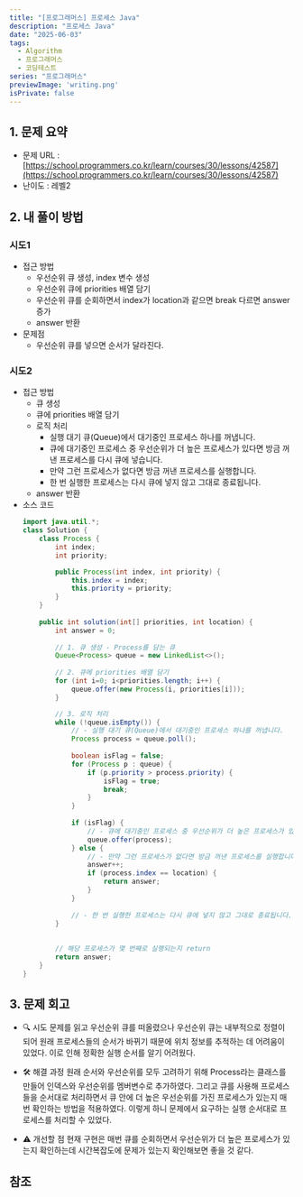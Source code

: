 ```yaml
---
title: "[프로그래머스] 프로세스 Java"
description: "프로세스 Java"
date: "2025-06-03"
tags:
  - Algorithm
  - 프로그래머스
  - 코딩테스트
series: "프로그래머스"
previewImage: 'writing.png'
isPrivate: false
---
```


## 1. 문제 요약
+ 문제 URL : [https://school.programmers.co.kr/learn/courses/30/lessons/42587](https://school.programmers.co.kr/learn/courses/30/lessons/42587)
+ 난이도 : 레벨2

## 2. 내 풀이 방법

### 시도1
+ 접근 방법
    + 우선순위 큐 생성, index 변수 생성
    + 우선순위 큐에 priorities 배열 담기
    + 우선순위 큐를 순회하면서 index가 location과 같으면 break 다르면 answer 증가
    + answer 반환 
+ 문제점
    + 우선순위 큐를 넣으면 순서가 달라진다.

### 시도2
+ 접근 방법
    + 큐 생성
    + 큐에 priorities 배열 담기
    + 로직 처리
        + 실행 대기 큐(Queue)에서 대기중인 프로세스 하나를 꺼냅니다.
        + 큐에 대기중인 프로세스 중 우선순위가 더 높은 프로세스가 있다면 방금 꺼낸 프로세스를 다시 큐에 넣습니다.
        + 만약 그런 프로세스가 없다면 방금 꺼낸 프로세스를 실행합니다.
        + 한 번 실행한 프로세스는 다시 큐에 넣지 않고 그대로 종료됩니다.
    + answer 반환 
+ 소스 코드
    ```java
    import java.util.*;
    class Solution {
        class Process {
            int index;
            int priority;

            public Process(int index, int priority) {
                this.index = index;
                this.priority = priority;
            }
        }
        
        public int solution(int[] priorities, int location) {
            int answer = 0;
        
            // 1. 큐 생성 - Process를 담는 큐
            Queue<Process> queue = new LinkedList<>();
            
            // 2. 큐에 priorities 배열 담기
            for (int i=0; i<priorities.length; i++) {
                queue.offer(new Process(i, priorities[i]));
            }

            // 3. 로직 처리
            while (!queue.isEmpty()) {
                // - 실행 대기 큐(Queue)에서 대기중인 프로세스 하나를 꺼냅니다.
                Process process = queue.poll();
                
                boolean isFlag = false;
                for (Process p : queue) {
                    if (p.priority > process.priority) {
                        isFlag = true;
                        break;
                    }
                }
                
                if (isFlag) {
                    // - 큐에 대기중인 프로세스 중 우선순위가 더 높은 프로세스가 있다면 방금 꺼낸 프로세스를 다시 큐에 넣습니다.
                    queue.offer(process);
                } else {
                    // - 만약 그런 프로세스가 없다면 방금 꺼낸 프로세스를 실행합니다.
                    answer++;
                    if (process.index == location) {
                        return answer;
                    }
                }
                
                // - 한 번 실행한 프로세스는 다시 큐에 넣지 않고 그대로 종료됩니다.
            }
        
            
            // 해당 프로세스가 몇 번째로 실행되는지 return
            return answer;
        }
    }
    ```
## 3. 문제 회고
+ 🔍 시도
문제를 읽고 우선순위 큐를 떠올렸으나 우선순위 큐는 내부적으로 정렬이 되어 원래 프로세스들의 순서가 바뀌기 때문에 위치 정보를 추적하는 데 어려움이 있었다. 이로 인해 정확한 실행 순서를 알기 어려웠다.

+ 🛠 해결 과정
원래 순서와 우선순위를 모두 고려하기 위해 Process라는 클래스를 만들어 인덱스와 우선순위를 멤버변수로 추가하였다. 그리고 큐를 사용해 프로세스들을 순서대로 처리하면서 큐 안에 더 높은 우선순위를 가진 프로세스가 있는지 매번 확인하는 방법을 적용하였다. 이렇게 하니 문제에서 요구하는 실행 순서대로 프로세스를 처리할 수 있었다.

+ ⚠ 개선할 점
현재 구현은 매번 큐를 순회하면서 우선순위가 더 높은 프로세스가 있는지 확인하는데 시간복잡도에 문제가 있는지 확인해보면 좋을 것 같다.

## 참조